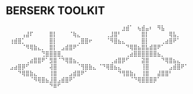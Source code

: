 # BERSERK TOOLKIT

⠀⠀⠀⠀⠀⠀⠀⠀⠀⠀⠀⠀⠀⠀⠀⠀⠀⠀⠀⠀⠀⠀⠀
⠀⠀⠀⠀⠀⠀⣰⣾⠁⠀⢦⣾⣤⠆⠀⠻⣧⠀⠀⠀⠀⠀⠀
⠀⠀⠀⠀⢠⣼⠏⠀⠀⠀⠀⣿⡇⠀⠀⠀⠈⢷⣄⠀⠀⠀⠀
⠀⠀⢀⣸⣿⠃⠀⠀⠀⠀⠀⣿⡇⠀⠀⠀⠀⠀⢿⣧⡀⠀⠀
⠀⢰⣾⣿⡁⠀⠀⠀⠀⠀⠀⣿⡇⠀⠀⠀⠀⠀⢀⣿⣿⠖⠀
⠀⠀⠈⠻⣿⣦⣄⠀⠀⠀⠀⣿⡇⠀⠀⠀⢀⣴⣿⠟⠁⠀⠀
⠀⠀⠀⠀⠈⠻⢿⣷⣄⡀⠀⣿⡇⠀⣠⣾⣿⠟⠁⠀⠀⠀⠀
⠀⠀⠀⠀⠀⠀⠀⠙⢿⣿⣦⣿⣧⣾⣿⠟⠁⠀⠀⠀⠀⠀⠀
⠀⠀⠀⠀⠀⠀⠀⠀⠀⢙⣿⣿⣿⣿⡀⠀⠀⠀⠀⠀⠀⠀⠀
⠀⠀⠀⠀⠀⠀⠀⢀⣴⣿⣿⣿⣿⣿⣿⣦⡀⠀⠀⠀⠀⠀⠀
⠀⠀⠀⠀⠀⢀⣴⣿⣿⠟⠁⣻⣿⠈⠙⢿⣿⣦⡀⠀⠀⠀⠀
⠀⠀⠀⢀⣴⣿⡿⠋⠀⠀⠀⣽⣿⠀⠀⠀⠙⢿⣿⣦⣄⠀⠀
⠀⣠⣴⣿⡿⠋⠀⠀⠀⠀⠀⢼⣿⠀⠀⠀⠀⠀⠈⢻⣿⣷⣄
⠈⠙⢿⣿⣦⣄⠀⠀⠀⠀⠀⢸⣿⠀⠀⠀⠀⠀⣠⣾⣿⠟⠁
⠀⠀⠀⠙⢿⣿⣷⣄⠀⠀⠀⢸⣿⠀⠀⠀⣠⣾⣿⠟⠁⠀⠀
⠀⠀⠀⠀⠀⠙⢻⣿⣷⡄⠀⢸⣿⠀⠀⣼⣿⣿⠃⠀⠀⠀⠀
⠀⠀⠀⠀⠀⠀⠈⠻⢿⣿⣦⣸⣿⣠⣾⣿⠟⠁⠀⠀⠀⠀⠀
⠀⠀⠀⠀⠀⠀⠀⠀⠈⠙⢿⣿⣿⣿⡿⠁⠀⠀⠀⠀⠀⠀⠀
⠀⠀⠀⠀⠀⠀⠀⠀⠀⠀⠀⠙⠿⠋⠀⠀⠀⠀⠀⠀⠀⠀⠀
